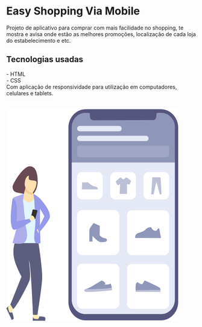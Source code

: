 <h1>Easy Shopping Via Mobile</h1>

<p>Projeto de aplicativo para comprar com mais facilidade no shopping, te mostra e avisa onde estão as melhores promoções, localização de cada loja do estabelecimento e etc.</p>
<h2>Tecnologias usadas</h2>
- HTML
<br>
- CSS
<br>
Com aplicação de responsividade para utilização em computadores, celulares e tablets.
<br>
<br>
<br>
<img src="https://github.com/Fe-Mesquita/Projeto-Easy-Shopping/blob/master/img.easyshopping.png?raw=true">
<br>
<br>
